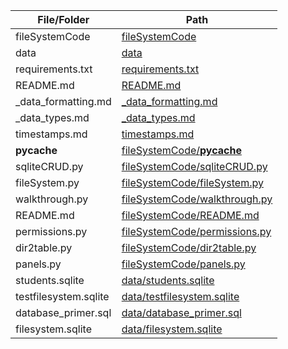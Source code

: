 | File/Folder                            | Path                                                                                                                                                                                                                                              |
| -------------------------------------- | ------------------------------------------------------------------------------------------------------------------------------------------------------------------------------------------------------------------------------------------------- |
| fileSystemCode                         | [fileSystemCode](fileSystemCode)                                                                                                                                                                                                                  |
| data                                   | [data](data)                                                                                                                                                                                                                                      |
| requirements.txt                       | [requirements.txt](requirements.txt)                                                                                                                                                                                                              |
| README.md                              | [README.md](README.md)                                                                                                                                                                                                                            |
| \_data_formatting.md                   | [\_data_formatting.md](_data_formatting.md)                                                                                                                                                                                                       |
| \_data_types.md                        | [\_data_types.md](_data_types.md)                                                                                                                                                                                                                 |
| timestamps.md                          | [timestamps.md](timestamps.md)                                                                                                                                                                                                                    |
| **pycache**                            | [fileSystemCode/**pycache**](fileSystemCode/__pycache__)                                                                                                                                                                                          |
| sqliteCRUD.py                          | [fileSystemCode/sqliteCRUD.py](fileSystemCode/sqliteCRUD.py)                                                                                                                                                                                      |
| fileSystem.py                          | [fileSystemCode/fileSystem.py](fileSystemCode/fileSystem.py)                                                                                                                                                                                      |
| walkthrough.py                         | [fileSystemCode/walkthrough.py](fileSystemCode/walkthrough.py)                                                                                                                                                                                    |
| README.md                              | [fileSystemCode/README.md](fileSystemCode/README.md)                                                                                                                                                                                              |
| permissions.py                         | [fileSystemCode/permissions.py](fileSystemCode/permissions.py)                                                                                                                                                                                    |
| dir2table.py                           | [fileSystemCode/dir2table.py](fileSystemCode/dir2table.py)                                                                                                                                                                                        |
| panels.py                              | [fileSystemCode/panels.py](fileSystemCode/panels.py)                                                                                                                 
| students.sqlite                        | [data/students.sqlite](data/students.sqlite)                                                                                                                                                                                                      |
| testfilesystem.sqlite                  | [data/testfilesystem.sqlite](data/testfilesystem.sqlite)                                                                                                                                                                                          |
| database_primer.sql                    | [data/database_primer.sql](data/database_primer.sql)                                                                                                                                                                                              |
| filesystem.sqlite                      | [data/filesystem.sqlite](data/filesystem.sqlite)                                                                                                                                                                                                  |
